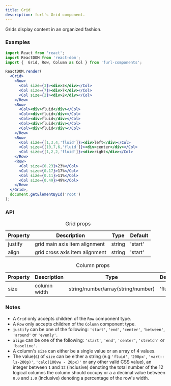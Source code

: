 ```yaml
---
title: Grid
description: furl's Grid component.
---
```


Grids display content in an organized fashion.

### Examples

<gridexamples></gridexamples>

```jsx
import React from 'react';
import ReactDOM from 'react-dom';
import {  Grid, Row, Column as Col } from 'furl-components';

ReactDOM.render(
  <Grid>
    <Row>
      <Col size={3}><div>3</div></Col>
      <Col size={7}><div>7</div></Col>
      <Col size={2}><div>2</div></Col>
    </Row>
    <Row>
      <Col><div>fluid</div></Col>
      <Col><div>fluid</div></Col>
      <Col><div>fluid</div></Col>
      <Col><div>fluid</div></Col>
      <Col><div>fluid</div></Col>
    </Row>
    <Row>
      <Col size={[1,3,4,'fluid']}><div>left</div></Col>
      <Col size={[10,7,6,'fluid']}><div>center</div></Col>
      <Col size={[1,2,2,'fluid']}><div>right</div></Col>
    </Row>
    <Row>
      <Col size={0.23}>23%</Col>
      <Col size={0.17}>17%</Col>
      <Col size={0.11}>11%</Col>
      <Col size={0.49}>49%</Col>
    </Row>
  </Grid>, 
  document.getElementById('root')
);
```

### API

<table>
  <caption>Grid props</caption>
  <thead>
    <tr>
      <th>Property</th>
      <th colspan="3">Description</th>
      <th>Type</th>
      <th>Default</th>
    </tr>
  </thead>
  <tbody>
    <tr>
      <td class="font-c">justify</td>
      <td colspan="3">grid main axis item alignment</td>
      <td>string</td>
      <td class='font-c'>'start'</td>
    </tr>
    <tr>
      <td class="font-c">align</td>
      <td colspan="3">grid cross axis item alignment</td>
      <td>string</td>
      <td class='font-c'>'start'</td>
    </tr>
  </tbody>
</table>

<table>
  <caption>Column props</caption>
  <thead>
    <tr>
      <th>Property</th>
      <th colspan="3">Description</th>
      <th>Type</th>
      <th>Default</th>
    </tr>
  </thead>
  <tbody>
    <tr>
      <td class="font-c">size</td>
      <td colspan="3">column width</td>
      <td>string/number/array(string/number)</td>
      <td class='font-c'>'fluid'</td>
    </tr>
  </tbody>
</table>

### Notes

* A `Grid` only accepts children of the `Row` component type.
* A `Row` only accepts children of the `Column` component type.
* `justify` can be one of the following: `'start'`, `'end'`, `'center'`, `'between'`, `'around'` or `'evenly'`.
* `align` can be one of the following: `'start'`, `'end'`, `'center'`, `'stretch'` or `'baseline'`.
* A column's `size` can either be a single value or an array of 4 values. 
* The value(s) of `size` can be either a string (e.g `'fluid'`, `'200px'`, `'var(--ls-200p)'`, `'calc(100vw - 20px)'` or any other valid CSS value), an integer between `1` and `12` (inclusive) denoting the total number of the 12 logical columns the column should occupy or a a decimal value between `0.0` and `1.0` (inclusive) denoting a percentage of the row's width.